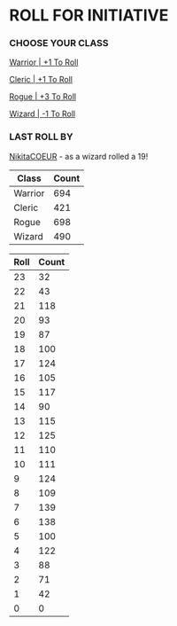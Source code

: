 # ROLL FOR INITIATIVE
### CHOOSE YOUR CLASS

[Warrior | +1 To Roll](https://github.com/benjaminsampica/benjaminsampica/issues/new?title=roll%7Cwarrior&body=Just+click+%27Submit+new+issue%27.)

[Cleric | +1 To Roll](https://github.com/benjaminsampica/benjaminsampica/issues/new?title=roll%7Ccleric&body=Just+click+%27Submit+new+issue%27.)

[Rogue | +3 To Roll](https://github.com/benjaminsampica/benjaminsampica/issues/new?title=roll%7Crogue&body=Just+click+%27Submit+new+issue%27.)

[Wizard | -1 To Roll](https://github.com/benjaminsampica/benjaminsampica/issues/new?title=roll%7Cwizard&body=Just+click+%27Submit+new+issue%27.)
### LAST ROLL BY
[NikitaCOEUR](https://www.github.com/NikitaCOEUR) - as a wizard rolled a 19!

|Class|Count|
|-|-|
|Warrior|694|
|Cleric|421|
|Rogue|698|
|Wizard|490|

|Roll|Count|
|-|-|
|23|32
|22|43
|21|118
|20|93
|19|87
|18|100
|17|124
|16|105
|15|117
|14|90
|13|115
|12|125
|11|110
|10|111
|9|124
|8|109
|7|139
|6|138
|5|100
|4|122
|3|88
|2|71
|1|42
|0|0
